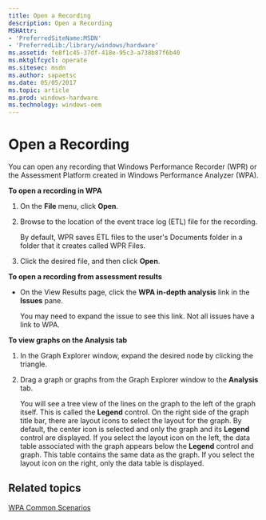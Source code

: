 ```yaml
---
title: Open a Recording
description: Open a Recording
MSHAttr:
- 'PreferredSiteName:MSDN'
- 'PreferredLib:/library/windows/hardware'
ms.assetid: fe8f1c45-37df-418e-95c3-a738b87f6b40
ms.mktglfcycl: operate
ms.sitesec: msdn
ms.author: sapaetsc
ms.date: 05/05/2017
ms.topic: article
ms.prod: windows-hardware
ms.technology: windows-oem
---
```


# Open a Recording


You can open any recording that Windows Performance Recorder (WPR) or the Assessment Platform created in Windows Performance Analyzer (WPA).

**To open a recording in WPA**

1.  On the **File** menu, click **Open**.

2.  Browse to the location of the event trace log (ETL) file for the recording.

    By default, WPR saves ETL files to the user's Documents folder in a folder that it creates called WPR Files.

3.  Click the desired file, and then click **Open**.

**To open a recording from assessment results**

-   On the View Results page, click the **WPA in-depth analysis** link in the **Issues** pane.

    You may need to expand the issue to see this link. Not all issues have a link to WPA.

**To view graphs on the Analysis tab**

1.  In the Graph Explorer window, expand the desired node by clicking the triangle.

2.  Drag a graph or graphs from the Graph Explorer window to the **Analysis** tab.

    You will see a tree view of the lines on the graph to the left of the graph itself. This is called the **Legend** control. On the right side of the graph title bar, there are layout icons to select the layout for the graph. By default, the center icon is selected and only the graph and its **Legend** control are displayed. If you select the layout icon on the left, the data table associated with the graph appears below the **Legend** control and graph. This table contains the same data as the graph. If you select the layout icon on the right, only the data table is displayed.

## Related topics


[WPA Common Scenarios](windows-performance-analyzer-common-scenarios.md)

 

 







